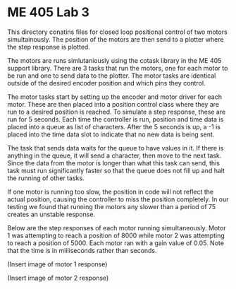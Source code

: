# ME 405 Lab 3
This directory conatins files for closed loop positional control of two motors simultainously. The position of the motors are then send to a plotter where the step response is plotted.

The motors are runs simlutaniously using the cotask library in the ME 405 support library. There are 3 tasks that run the motors, one for each motor to be run and one to send data to the plotter. The motor tasks are identical outside of the desired encoder position and which pins they control.

The motor tasks start by setting up the encoder and motor driver for each motor. These are then placed into a position control class where they are run to a desired position is reached. To simulate a step response, these are run for 5 seconds. Each time the controller is run, position and time data is placed into a queue as list of characters. After the 5 seconds is up, a -1 is placed into the time data slot to indicate that no new data is being sent.

The task that sends data waits for the queue to have values in it. If there is anything in the queue, it will send a character, then move to the next task. Since the data from the motor is longer than what this task can send, this task must run significantly faster so that the queue does not fill up and halt the running of other tasks.

If one motor is running too slow, the position in code will not reflect the actual position, causing the controller to miss the position completely. In our testing we found that running the motors any slower than a period of 75 creates an unstable response.

Below are the step responses of each motor running simultaneously. Motor 1 was attempting to reach a position of 8000 while motor 2 was attempting to reach a position of 5000. Each motor ran with a gain value of 0.05. Note that the time is in milliseconds rather than seconds.

(Insert image of motor 1 response)

(Insert image of motor 2 response)